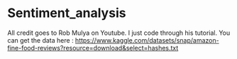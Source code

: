 # Sentiment_analysis

All credit goes to Rob Mulya on Youtube.
I just code through his tutorial. 
You can get the data here : https://www.kaggle.com/datasets/snap/amazon-fine-food-reviews?resource=download&select=hashes.txt
